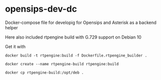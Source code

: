 # opensips-dev-dc

Docker-compose file for developig for Opensips and Asterisk as a backend helper




Here also included rtpengine build with G.729 support on Debian 10

Get it with
```
docker build -t rtpengine:build -f Dockerfile.rtpengine_builder .

docker create --name rtpengine-build rtpengine:build

docker cp rtpengine-build:/opt/deb .
```